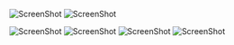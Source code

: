 
![ScreenShot](https://raw.github.com/nikunjparasar/APEX-Performance/main/screenshots/img1.png)
![ScreenShot](https://raw.github.com/nikunjparasar/APEX-Performance/main/screenshots/img2.png)
<!-- ![ScreenShot](https://raw.github.com/nikunjparasar/APEX-Performance/main/screenshots/img4.png) -->
<!-- ![ScreenShot](https://raw.github.com/nikunjparasar/APEX-Performance/main/screenshots/img5.png) -->
![ScreenShot](https://raw.github.com/nikunjparasar/APEX-Performance/main/screenshots/img6.png)
![ScreenShot](https://raw.github.com/nikunjparasar/APEX-Performance/main/screenshots/img7.png)
![ScreenShot](https://raw.github.com/nikunjparasar/APEX-Performance/main/screenshots/img8.png)
![ScreenShot](https://raw.github.com/nikunjparasar/APEX-Performance/main/screenshots/img9.png)

